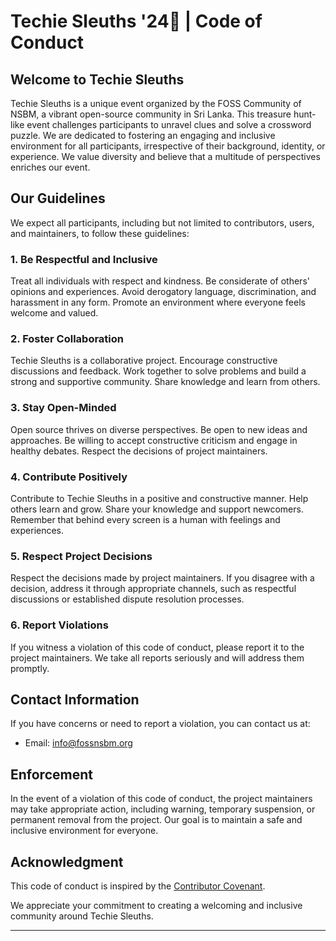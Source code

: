 # Techie Sleuths '24🔎 | Code of Conduct

<!-- ![Logo - White (With Partner)](https://github.com/fossnsbm/dialectic-web/assets/91784445/e5ab9dde-0014-45f2-94b7-3ba0dd8f85ef) -->

## Welcome to Techie Sleuths

Techie Sleuths is a unique event organized by the FOSS Community of NSBM, a vibrant open-source community in Sri Lanka. This treasure hunt-like event challenges participants to unravel clues and solve a crossword puzzle. We are dedicated to fostering an engaging and inclusive environment for all participants, irrespective of their background, identity, or experience. We value diversity and believe that a multitude of perspectives enriches our event.

## Our Guidelines

We expect all participants, including but not limited to contributors, users, and maintainers, to follow these guidelines:

### 1. Be Respectful and Inclusive

Treat all individuals with respect and kindness. Be considerate of others' opinions and experiences. Avoid derogatory language, discrimination, and harassment in any form. Promote an environment where everyone feels welcome and valued.

### 2. Foster Collaboration

Techie Sleuths is a collaborative project. Encourage constructive discussions and feedback. Work together to solve problems and build a strong and supportive community. Share knowledge and learn from others.

### 3. Stay Open-Minded

Open source thrives on diverse perspectives. Be open to new ideas and approaches. Be willing to accept constructive criticism and engage in healthy debates. Respect the decisions of project maintainers.

### 4. Contribute Positively

Contribute to Techie Sleuths in a positive and constructive manner. Help others learn and grow. Share your knowledge and support newcomers. Remember that behind every screen is a human with feelings and experiences.

### 5. Respect Project Decisions

Respect the decisions made by project maintainers. If you disagree with a decision, address it through appropriate channels, such as respectful discussions or established dispute resolution processes.

### 6. Report Violations

If you witness a violation of this code of conduct, please report it to the project maintainers. We take all reports seriously and will address them promptly.

## Contact Information

If you have concerns or need to report a violation, you can contact us at:

- Email: [info@fossnsbm.org](mailto:info@fossnsbm.org)

## Enforcement

In the event of a violation of this code of conduct, the project maintainers may take appropriate action, including warning, temporary suspension, or permanent removal from the project. Our goal is to maintain a safe and inclusive environment for everyone.

## Acknowledgment

This code of conduct is inspired by the [Contributor Covenant](https://www.contributor-covenant.org/version/2/0/code_of_conduct/).

We appreciate your commitment to creating a welcoming and inclusive community around Techie Sleuths.

---
